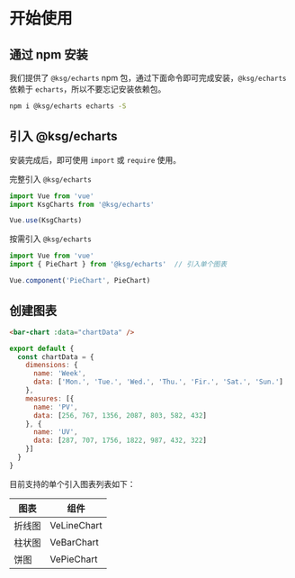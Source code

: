 # 开始使用

## 通过 npm 安装

我们提供了 `@ksg/echarts` npm 包，通过下面命令即可完成安装，`@ksg/echarts` 依赖于 `echarts`，所以不要忘记安装依赖包。


```bash
npm i @ksg/echarts echarts -S
```

## 引入 @ksg/echarts

安装完成后，即可使用 `import` 或 `require` 使用。

完整引入 `@ksg/echarts`

```js
import Vue from 'vue'
import KsgCharts from '@ksg/echarts'

Vue.use(KsgCharts)
```

按需引入 `@ksg/echarts`

```js
import Vue from 'vue'
import { PieChart } from '@ksg/echarts'  // 引入单个图表

Vue.component('PieChart', PieChart)
```

<!-- > Tips:
> * 当按需引入组件时，部分 `ECharts` 模块在用到时也要按需引入
> * 比如 `markArea`、`markLine`，详见：[可以按需引入的模块列表](https://github.com/ecomfe/echarts/blob/master/index.js) -->

## 创建图表

```html
<bar-chart :data="chartData" />
```

```js
export default {
  const chartData = {
    dimensions: {
      name: 'Week',
      data: ['Mon.', 'Tue.', 'Wed.', 'Thu.', 'Fir.', 'Sat.', 'Sun.']
    },
    measures: [{
      name: 'PV',
      data: [256, 767, 1356, 2087, 803, 582, 432]
    }, {
      name: 'UV',
      data: [287, 707, 1756, 1822, 987, 432, 322]
    }]
  }
}
```

目前支持的单个引入图表列表如下：

| 图表 | 组件 |
| --- | --- |
| 折线图 | VeLineChart |
| 柱状图 | VeBarChart |
| 饼图 | VePieChart |